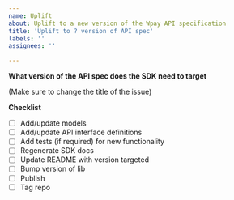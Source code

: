 ```yaml
---
name: Uplift
about: Uplift to a new version of the Wpay API specification
title: 'Uplift to ? version of API spec'
labels: ''
assignees: ''

---
```


**What version of the API spec does the SDK need to target**

(Make sure to change the title of the issue)

**Checklist**

- [ ] Add/update models
- [ ] Add/update API interface definitions
- [ ] Add tests (if required) for new functionality
- [ ] Regenerate SDK docs
- [ ] Update README with version targeted  
- [ ] Bump version of lib
- [ ] Publish
- [ ] Tag repo
